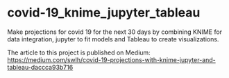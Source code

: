 # covid-19_knime_jupyter_tableau

Make projections for covid 19 for the next 30 days by combining KNIME for data integration, jupyter to fit models and Tableau to create visualizations.

The article to this project is published on Medium:
https://medium.com/swlh/covid-19-projections-with-knime-jupyter-and-tableau-daccca93b716

